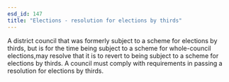 ```yaml
---
esd_id: 147
title: "Elections - resolution for elections by thirds"
---
```


A district council that was formerly subject to a scheme for elections by thirds, but is for the time being subject to a scheme for whole-council elections,may resolve that it is to revert to being subject to a scheme for elections by thirds.  A council must comply with requirements in passing a resolution for elections by thirds.

